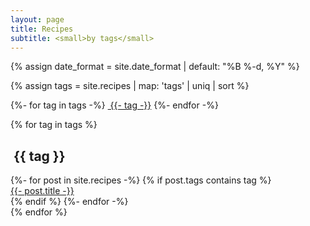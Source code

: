 ```yaml
---
layout: page
title: Recipes
subtitle: <small>by tags</small>
---
```


{% assign date_format = site.date_format | default: "%B %-d, %Y" %}

{% assign tags = site.recipes | map: 'tags' | uniq | sort %}

{%- for tag in tags -%}
    <a href="#{{- tag -}}" class="btn btn-primary tag-btn"><i class="fas fa-tag" aria-hidden="true"></i>&nbsp;{{- tag -}}</a>
{%- endfor -%}

{% for tag in tags %}
<h2 id="{{ tag }}" class="linked-section">
    <i class="fas fa-tag" aria-hidden="true"></i>
    &nbsp;{{ tag }}
</h2>
<div class="post-list">
    {%- for post in site.recipes -%}
        {% if post.tags contains tag %}
        <div class="tag-entry">
            <a href="{{ post.url | relative_url }}">{{- post.title -}}</a>
        </div>
        {% endif %}
    {%- endfor -%}
</div>
{% endfor %}